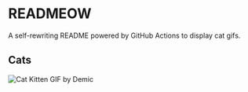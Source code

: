 # READMEOW

A self-rewriting README powered by GitHub Actions to display cat gifs.

## Cats

![Cat Kitten GIF by Demic](https://media3.giphy.com/media/v1.Y2lkPTlhY2QwMmRhbnhtc3l4c2pvcmI4MGF3a2V4cHNxNjg1aHYxdWJobWlkZWpuNjZncCZlcD12MV9naWZzX3NlYXJjaCZjdD1n/3oriO0OEd9QIDdllqo/200.gif)
